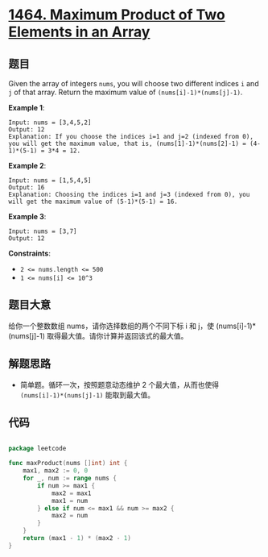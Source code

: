 # [1464. Maximum Product of Two Elements in an Array](https://leetcode.com/problems/maximum-product-of-two-elements-in-an-array/)


## 题目

Given the array of integers `nums`, you will choose two different indices `i` and `j` of that array. Return the maximum value of `(nums[i]-1)*(nums[j]-1)`.

**Example 1**:

```
Input: nums = [3,4,5,2]
Output: 12 
Explanation: If you choose the indices i=1 and j=2 (indexed from 0), you will get the maximum value, that is, (nums[1]-1)*(nums[2]-1) = (4-1)*(5-1) = 3*4 = 12. 

```

**Example 2**:

```
Input: nums = [1,5,4,5]
Output: 16
Explanation: Choosing the indices i=1 and j=3 (indexed from 0), you will get the maximum value of (5-1)*(5-1) = 16.

```

**Example 3**:

```
Input: nums = [3,7]
Output: 12

```

**Constraints**:

- `2 <= nums.length <= 500`
- `1 <= nums[i] <= 10^3`

## 题目大意

给你一个整数数组 nums，请你选择数组的两个不同下标 i 和 j，使 (nums[i]-1)*(nums[j]-1) 取得最大值。请你计算并返回该式的最大值。

## 解题思路

- 简单题。循环一次，按照题意动态维护 2 个最大值，从而也使得 `(nums[i]-1)*(nums[j]-1)` 能取到最大值。

## 代码

```go

package leetcode

func maxProduct(nums []int) int {
	max1, max2 := 0, 0
	for _, num := range nums {
		if num >= max1 {
			max2 = max1
			max1 = num
		} else if num <= max1 && num >= max2 {
			max2 = num
		}
	}
	return (max1 - 1) * (max2 - 1)
}

```